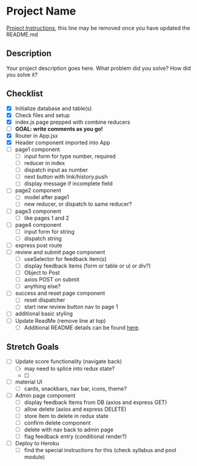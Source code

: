 # Project Name

[Project Instructions](./INSTRUCTIONS.md), this line may be removed once you have updated the README.md

## Description

Your project description goes here. What problem did you solve? How did you solve it?


## Checklist

- [x] Initialize database and table(s)
- [x] Check files and setup
- [x] index.js page prepped with combine reducers
- [ ] **GOAL: write comments as you go!**
- [x] Router in App.jsx
- [x] Header component imported into App
- [ ] page1 component
    - [ ] input form for type number, required
    - [ ] reducer in index
    - [ ] dispatch input as number
    - [ ] next button with link/history.push
    - [ ] display message if incomplete field
- [ ] page2 component
    - [ ] model after page1
    - [ ] new reducer, or dispatch to same reducer?
- [ ] page3 component
    - [ ] like pages 1 and 2
- [ ] page4 component
    - [ ] input form for string
    - [ ] dispatch string
- [ ] express post route
- [ ] review and submit page component
    - [ ] useSelector for feedback item(s)
    - [ ] display feedback items (form or table or ul or div?)
    - [ ] Object to Post
    - [ ] axios POST on submit
    - [ ] anything else?
- [ ] success and reset page component
    - [ ] reset dispatcher
    - [ ] start new review button nav to page 1
- [ ] additional basic styling
- [ ] Update ReadMe (remove line at top)
    - [ ] Additional README details can be found [here](https://github.com/PrimeAcademy/readme-template/blob/master/README.md).

## Stretch Goals 

- [ ] Update score functionality (navigate back)
    - [ ] may need to splice into redux state?
    - [ ] 
- [ ] material UI
    - [ ] cards, snackbars, nav bar, icons, theme?
- [ ] Admin page component
    - [ ] display feedback Items from DB (axios and express GET)
    - [ ] allow delete (axios and express DELETE)
    - [ ] store Item to delete in redux state
    - [ ] confirm delete component 
    - [ ] delete with nav back to admin page
    - [ ] flag feedback entry (conditional render?)
- [ ] Deploy to Heroku
    - [ ] find the special instructions for this (check syllabus and pool module)
